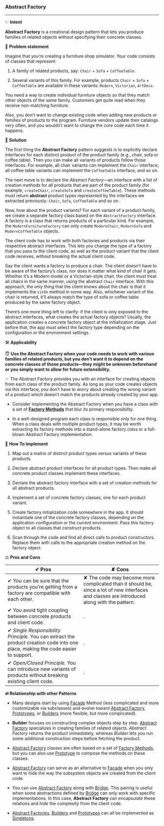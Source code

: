 ### Abstract Factory
--------------------

&#10024; **Intent**

**Abstract Factory** is a creational design pattern that lets you produce families of related objects without specifying their concrete classes.
     
&#128577; **Problem statement**

Imagine that you’re creating a furniture shop simulator. Your code consists of classes that represent:

1. A family of related products, say: `Chair` + `Sofa` + `CoffeeTable`.


2. Several variants of this family. For example, products `Chair` + `Sofa` + `CoffeeTable` are available in these variants: `Modern`, `Victorian`, `ArtDeco`.

You need a way to create individual furniture objects so that they match other objects of the same family. Customers get quite mad when they receive non-matching furniture.


Also, you don’t want to change existing code when adding new products or families of products to the program. Furniture vendors update their catalogs very often, and you wouldn’t want to change the core code each time it happens.


&#128578; **Solution**

The first thing the **Abstract Factory** pattern suggests is to explicitly declare interfaces for each distinct product of the product family (e.g., chair, sofa or coffee table). Then you can make all variants of products follow those interfaces. For example, all chair variants can implement the `Chair` interface; all coffee table variants can implement the `CoffeeTable` interface, and so on.


The next move is to declare the *Abstract Factory*—an interface with a list of creation methods for all products that are part of the product family (for example, `createChair`, `createSofa` and `createCoffeeTable`). These methods must return **abstract** product types represented by the interfaces we extracted previously: `Chair`, `Sofa`, `CoffeeTable` and so on.


Now, how about the product variants? For each variant of a product family, we create a separate factory class based on the `AbstractFactory` interface. A factory is a class that returns products of a particular kind. For example, the `ModernFurnitureFactory` can only create `ModernChair`, `ModernSofa` and `ModernCoffeeTable` objects.


The client code has to work with both factories and products via their respective abstract interfaces. This lets you change the type of a factory that you pass to the client code, as well as the product variant that the client code receives, without breaking the actual client code.


Say the client wants a factory to produce a chair. The client doesn’t have to be aware of the factory’s class, nor does it matter what kind of chair it gets. Whether it’s a Modern model or a Victorian-style chair, the client must treat all chairs in the same manner, using the abstract `Chair` interface. With this approach, the only thing that the client knows about the chair is that it implements the `sitOn` method in some way. Also, whichever variant of the chair is returned, it’ll always match the type of sofa or coffee table produced by the same factory object.


There’s one more thing left to clarify: if the client is only exposed to the abstract interfaces, what creates the actual factory objects? Usually, the application creates a concrete factory object at the initialization stage. Just before that, the app must select the factory type depending on the configuration or the environment settings.


&#128736; **Applicability**

&#128519; **Use the Abstract Factory when your code needs to work with various families of related products, but you don’t want it to depend on the concrete classes of those products—they might be unknown beforehand or you simply want to allow for future extensibility.**

&#9758; The Abstract Factory provides you with an interface for creating objects from each class of the product family. As long as your code creates objects via this interface, you don’t have to worry about creating the wrong variant of a product which doesn’t match the products already created by your app.

* Consider implementing the Abstract Factory when you have a class with a set of **[Factory Methods](.Design-Patterns/Factory/factory.md)** that blur its primary responsibility.

* In a well-designed program each class is responsible only for one thing. When a class deals with multiple product types, it may be worth extracting its factory methods into a stand-alone factory class or a full-blown Abstract Factory implementation.


&#128221; **How To Implement**

1. Map out a matrix of distinct product types versus variants of these products.

2. Declare abstract product interfaces for all product types. Then make all concrete product classes implement these interfaces.

3. Declare the abstract factory interface with a set of creation methods for all abstract products.

4. Implement a set of concrete factory classes, one for each product variant.

5. Create factory initialization code somewhere in the app. It should instantiate one of the concrete factory classes, depending on the application configuration or the current environment. Pass this factory object to all classes that construct products.

6. Scan through the code and find all direct calls to product constructors. Replace them with calls to the appropriate creation method on the factory object.

&#9878; **Pros and Cons**

&#10004; Pros | &#10008; Cons
--------------|--------------
&#10004; You can be sure that the products you’re getting from a factory are compatible with each other. | &#10008; The code may become more complicated than it should be, since a lot of new interfaces and classes are introduced along with the pattern.
&#10004; You avoid tight coupling between concrete products and client code. | .
&#10004; *Single Responsibility Principle.* You can extract the product creation code into one place, making the code easier to support. | .
&#10004;  *Open/Closed Principle.* You can introduce new variants of products without breaking existing client code. | .
 
 
 **&#8644; Relationship with other Patterns**
 
- Many designs start by using [Facade](./Design-Patterns/Facade/facade.md) Method (less complicated and more customizable via subclasses) and evolve toward [Abstract Factory](./Design-Patterns/Abstract-Factories/abstract_factories.md), [Prototypes](./Design-Patterns/Prototypes/prototypes.md), or [Builders](./Design-Patterns/Builders/builders.md) (more flexible, but more complicated).
 
- **Builder** focuses on constructing complex objects step by step. [Abstract Factory](./Design-Patterns/Abstract-Factory/abstract_factory.md) specializes in creating families of related objects. *Abstract Factory* returns the product immediately, whereas *Builder* lets you run some additional construction steps before fetching the product.

- [Abstract Factory](./Design-Patterns/Abstract-Factories/abstract_factories.md) classes are often based on a set of [Factory Methods](./Design-Patterns/Factory/factory.md), but you can also use [Prototype](./Design-Patterns/Prototype/prototype.md) to compose the methods on these classes.

- [Abstract Factory](./Design-Patterns/Abstract-Factories/abstract_factories.md) can serve as an alternative to [Facade](./Design-Patterns/Facade/facade.md) when you only want to hide the way the subsystem objects are created from the client code.
 
- You can use [Abstract Factory](./Design-Patterns/Abstract-Factories/abstract_factories.md) along with [Bridge](./Design-Patterns/Bridge/bridge.md). This pairing is useful when some abstractions defined by [Bridge](./Design-Patterns/Bridge/bridge.md) can only work with specific implementations. In this case, **Abstract Factory** can encapsulate these relations and hide the complexity from the client code.

- [Abstract Factories](./Design-Patterns/Abstract-Factories/abstract_factories.md), [Builders](./Design-Patterns/Builder/builder.md) and [Prototypes](./Design-Patterns/Prototype/prototype.md) can all be implemented as [Singletons](./Design-Patterns/Singleton/singleton.md).
